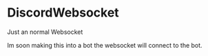 # DiscordWebsocket

Just an normal Websocket

Im soon making this into a bot the websocket will connect to the bot.
